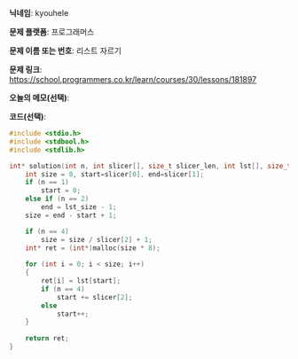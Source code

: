 **닉네임**: kyouhele

**문제 플랫폼**: 프로그래머스

**문제 이름 또는 번호**: 리스트 자르기

**문제 링크**: https://school.programmers.co.kr/learn/courses/30/lessons/181897

**오늘의 메모(선택)**: 

**코드(선택)**:

```c
#include <stdio.h>
#include <stdbool.h>
#include <stdlib.h>

int* solution(int n, int slicer[], size_t slicer_len, int lst[], size_t lst_size) {
    int size = 0, start=slicer[0], end=slicer[1];
    if (n == 1)
        start = 0;
    else if (n == 2)
        end = lst_size - 1;
    size = end - start + 1;

    if (n == 4)
        size = size / slicer[2] + 1;
    int* ret = (int*)malloc(size * 8);
    
    for (int i = 0; i < size; i++)
    {
        ret[i] = lst[start];
        if (n == 4)
            start += slicer[2];
        else
            start++;
    }
    
    return ret;
}
```
